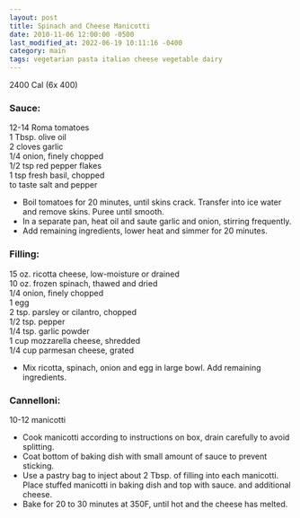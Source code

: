 ```yaml
---
layout: post
title: Spinach and Cheese Manicotti
date: 2010-11-06 12:00:00 -0500
last_modified_at: 2022-06-19 10:11:16 -0400
category: main
tags: vegetarian pasta italian cheese vegetable dairy
---
```

2400 Cal (6x 400)

### Sauce:
12-14 Roma tomatoes  
1 Tbsp. olive oil  
2 cloves garlic  
1/4 onion, finely chopped  
1/2 tsp red pepper flakes  
1 tsp fresh basil, chopped  
to taste salt and pepper  

* Boil tomatoes for 20 minutes, until skins crack.  Transfer into ice water and remove skins.  Puree until smooth.
* In a separate pan, heat oil and saute garlic and onion, stirring frequently.
* Add remaining ingredients, lower heat and simmer for 20 minutes.

### Filling:

15 oz. ricotta cheese, low-moisture or drained  
10 oz. frozen spinach, thawed and dried  
1/4 onion, finely chopped  
1 egg  
2 tsp. parsley or cilantro, chopped  
1/2 tsp. pepper  
1/4 tsp. garlic powder  
1 cup mozzarella cheese, shredded  
1/4 cup parmesan cheese, grated  

* Mix ricotta, spinach, onion and egg in large bowl.  Add remaining ingredients.

### Cannelloni:

10-12 manicotti

* Cook manicotti according to instructions on box, drain carefully to avoid splitting.
* Coat bottom of baking dish with small amount of sauce to prevent sticking.
* Use a pastry bag to inject about 2 Tbsp. of filling into each manicotti.  Place stuffed manicotti in baking dish and top with sauce. and additional cheese.
* Bake for 20 to 30 minutes at 350F, until hot and the cheese has melted.
